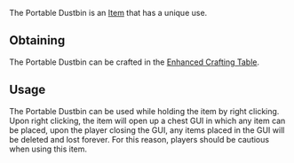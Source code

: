 The Portable Dustbin is an [Item](https://github.com/Slimefun/Slimefun4/wiki/Items) that has a unique use.

## Obtaining
The Portable Dustbin can be crafted in the [Enhanced Crafting Table](https://github.com/Slimefun/Slimefun4/wiki/Enhanced-Crafting-Table).

## Usage
The Portable Dustbin can be used while holding the item by right clicking. Upon right clicking, the item will open up a chest GUI in which any item can be placed, upon the player closing the GUI, any items placed in the GUI will be deleted and lost forever. For this reason, players should be cautious when using this item.
